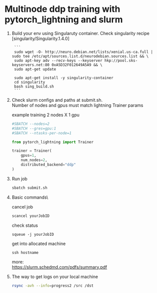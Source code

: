 # Multinode ddp training with pytorch_lightning and slurm
1.
    Build your env using Singularuty container.
    Check singularity recipe [singularity/Singularity.1.4.0] 

        ```
        sudo wget -O- http://neuro.debian.net/lists/xenial.us-ca.full | sudo tee /etc/apt/sources.list.d/neurodebian.sources.list && \
        sudo apt-key adv --recv-keys --keyserver hkp://pool.sks-keyservers.net:80 0xA5D32F012649A5A9 && \
        sudo apt-get update
    
        sudo apt-get install -y singularity-container
        cd singularity
        bash sing_build.sh
        ```
2.
    Check slurm configs and paths at submit.sh.\
    Number of nodes and gpus must match lightning Trainer params

    example training 2 nodes X 1 gpu 

    ```bash
    #SBATCH --nodes=2
    #SBATCH --gres=gpu:1
    #SBATCH --ntasks-per-node=1
    ```

    ```python
    from pytorch_lightning import Trainer

    trainer = Trainer(
        gpus=1,
        num_nodes=2,
        distributed_backend="ddp"
    )
    ```

3.
    Run job

    ```bash
    sbatch submit.sh
    ```

4. Basic commands\

    cancel job
    ```bash
    scancel yourJobID
    ```

    check status
    ```
    squeue -j yourJobID
    ```

    get into allocated machine
    ```
    ssh hostname
    ```

    more:\
        https://slurm.schedmd.com/pdfs/summary.pdf

4. 
    The way to get logs on your local machine 
    ```bash
    rsync -avh --info=progress2 /src /dst
    ```
